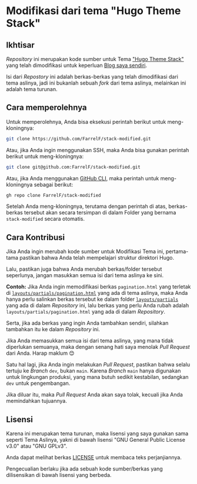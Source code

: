 # Modifikasi dari tema "Hugo Theme Stack"
## Ikhtisar
_Repository_ ini merupakan kode sumber untuk Tema ["Hugo Theme Stack"](https://github.com/CaiJimmy/hugo-theme-stack) yang telah dimodifikasi untuk keperluan [Blog saya sendiri](https://farrel.franqois.id).

Isi dari _Repostory_ ini adalah berkas-berkas yang telah dimodifikasi dari tema aslinya, jadi ini bukanlah sebuah _fork_ dari tema aslinya, melainkan ini adalah tema turunan.

## Cara memperolehnya
Untuk memperolehnya, Anda bisa eksekusi perintah berikut untuk meng-kloningnya:

```bash
git clone https://github.com/FarrelF/stack-modified.git
```

Atau, jika Anda ingin menggunakan SSH, maka Anda bisa gunakan perintah berikut untuk meng-kloningnya:

```bash
git clone git@github.com:FarrelF/stack-modified.git
```

Atau, jika Anda menggunakan [GitHub CLI](https://cli.github.com), maka perintah untuk meng-kloningnya sebagai berikut:

```bash
gh repo clone FarrelF/stack-modified
```

Setelah Anda meng-kloningnya, terutama dengan perintah di atas, berkas-berkas tersebut akan secara tersimpan di dalam Folder yang bernama `stack-modified` secara otomatis.

## Cara Kontribusi
Jika Anda ingin merubah kode sumber untuk Modifikasi Tema ini, pertama-tama pastikan bahwa Anda telah mempelajari struktur direktori Hugo.

Lalu, pastikan juga bahwa Anda merubah berkas/folder tersebut seperlunya, jangan masukkan semua isi dari tema aslinya ke sini.

**Contoh:** Jika Anda ingin memodifikasi berkas `pagination.html` yang terletak di [`layouts/partials/pagination.html`](https://github.com/CaiJimmy/hugo-theme-stack/blob/e24f5672c3bf9680fbc529b43562a94a05c90333/layouts/partials/pagination.html) yang ada di tema aslinya, maka Anda hanya perlu salinkan berkas tersebut ke dalam folder [`layouts/partials`](layouts/partials) yang ada di dalam _Repository_ ini, lalu berkas yang perlu Anda rubah adalah `layouts/partials/pagination.html` yang ada di dalam _Repository_.

Serta, jika ada berkas yang ingin Anda tambahkan sendiri, silahkan tambahkan itu ke dalam _Repository_ ini.

Jika Anda memasukkan semua isi dari tema aslinya, yang mana tidak diperlukan semuanya, maka dengan senang hati saya menolak _Pull Request_ dari Anda. Harap maklum 😊

Satu hal lagi, jika Anda ingin melakukan _Pull Request_, pastikan bahwa selalu tertuju ke _Branch_ `dev`, bukan `main`. Karena _Branch_ `main` hanya digunakan untuk lingkungan produksi, yang mana butuh sedikit kestabilan, sedangkan `dev` untuk pengembangan.

Jika diluar itu, maka _Pull Request_ Anda akan saya tolak, kecuali jika Anda memindahkan tujuannya.

## Lisensi
Karena ini merupakan tema turunan, maka lisensi yang saya gunakan sama seperti Tema Aslinya, yakni di bawah lisensi "GNU General Public License v3.0" atau "GNU GPLv3".

Anda dapat melihat berkas [LICENSE](LICENSE) untuk membaca teks perjanjiannya.

Pengecualian berlaku jika ada sebuah kode sumber/berkas yang dilisensikan di bawah lisensi yang berbeda.